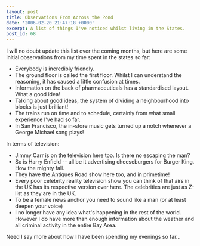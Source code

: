 ```yaml
---
layout: post
title: Observations From Across the Pond
date: '2006-02-20 21:47:18 +0000'
excerpt: A list of things I've noticed whilst living in the States.
post_id: 68
---
```

I will no doubt update this list over the coming months, but here are some initial observations from my time spent in the states so far:

* Everybody is incredibly friendly.
* The ground floor is called the first floor. Whilst I can understand the reasoning, it has caused a little confusion at times.
* Information on the back of pharmaceuticals has a standardised layout. What a good idea!
* Talking about good ideas, the system of dividing a neighbourhood into blocks is just brilliant!
* The trains run on time and to schedule, certainly from what small experience I've had so far.
* In San Francisco, the in-store music gets turned up a notch whenever a George Michael song plays!

In terms of television:

* Jimmy Carr is on the television here too. Is there no escaping the man?
* So is Harry Enfield -- all be it advertising cheeseburgers for Burger King. How the mighty fall.
* They have the Antiques Road show here too, and in primetime!
* Every poor celebrity reality television show you can think of that airs in the UK has its respective version over here. The celebrities are just as Z-list as they are in the UK.
* To be a female news anchor you need to sound like a man (or at least deepen your voice)
* I no longer have any idea what's happening in the rest of the world. However I do have more than enough information about the weather and all criminal activity in the entire Bay Area.

Need I say more about how I have been spending my evenings so far...